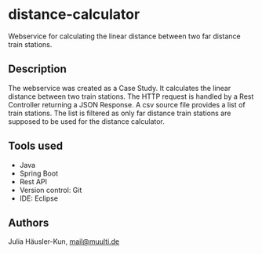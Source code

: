 # distance-calculator
Webservice for calculating the linear distance between two far distance train stations.   
 
## Description
The webservice was created as a Case Study. It calculates the linear distance between two train stations. 
The HTTP request is handled by a Rest Controller returning a JSON Response. 
A csv source file provides a list of train stations. The list is filtered as only far distance train stations are supposed to be used for the distance calculator. 


## Tools used

* Java 
* Spring Boot
* Rest API
* Version control: Git
* IDE: Eclipse


## Authors

Julia Häusler-Kun, mail@muulti.de



